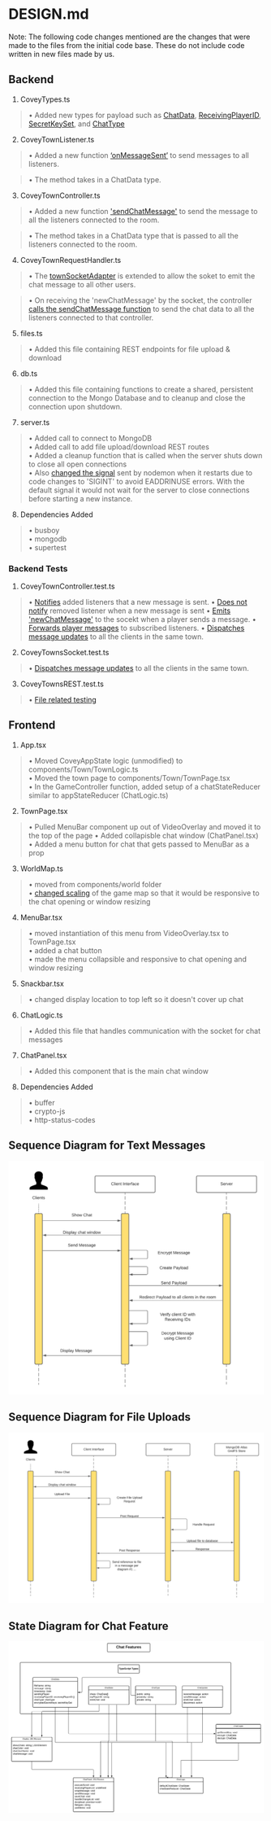 # DESIGN.md

Note: The following code changes mentioned are the changes that were made to the files from the initial code base. These do not include code written in new files made by us.

## Backend

1) CoveyTypes.ts
>• Added new types for payload such as [ChatData](https://github.com/yrrah/covey.town/blob/93ef479a0205c2c13bacedecc50bfdf4105cd172/services/roomService/src/CoveyTypes.ts#L19-L27), [ReceivingPlayerID](https://github.com/yrrah/covey.town/blob/93ef479a0205c2c13bacedecc50bfdf4105cd172/services/roomService/src/CoveyTypes.ts#L9-L11), [SecretKeySet](https://github.com/yrrah/covey.town/blob/93ef479a0205c2c13bacedecc50bfdf4105cd172/services/roomService/src/CoveyTypes.ts#L13-L15), and [ChatType](https://github.com/yrrah/covey.town/blob/93ef479a0205c2c13bacedecc50bfdf4105cd172/services/roomService/src/CoveyTypes.ts#L2)


2) CoveyTownListener.ts
>• Added a new function [‘onMessageSent’](https://github.com/yrrah/covey.town/blob/93ef479a0205c2c13bacedecc50bfdf4105cd172/services/roomService/src/types/CoveyTownListener.ts#L31-L34) to send messages to all listeners.

>• The method takes in a ChatData type.


3) CoveyTownController.ts
>• Added a new function ['sendChatMessage'](https://github.com/yrrah/covey.town/blob/93ef479a0205c2c13bacedecc50bfdf4105cd172/services/roomService/src/lib/CoveyTownController.ts#L125-L131) to send the message to all the listeners connected to the room.

>• The method takes in a ChatData type that is passed to all the listeners connected to the room.



4) CoveyTownRequestHandler.ts

>• The [townSocketAdapter](https://github.com/yrrah/covey.town/blob/09865aef29a82139b19351ea53e1dd641278a7ba/services/roomService/src/requestHandlers/CoveyTownRequestHandlers.ts#L193-L195) is extended to allow the soket to emit the chat message to all other users. 

>• On receiving the 'newChatMessage' by the socket, the controller [calls the sendChatMessage function](https://github.com/yrrah/covey.town/blob/09865aef29a82139b19351ea53e1dd641278a7ba/services/roomService/src/requestHandlers/CoveyTownRequestHandlers.ts#L239-L243) to send the chat data to all the listeners connected to that controller.

5) files.ts
>• Added this file containing REST endpoints for file upload & download

6) db.ts 
>• Added this file containing functions to create a shared, persistent connection to the Mongo Database and to cleanup and close the connection upon shutdown. 

7) server.ts
>• Added call to connect to MongoDB  
>• Added call to add file upload/download REST routes  
>• Added a cleanup function that is called when the server shuts down to close all open connections  
>• Also [changed the signal](https://github.com/yrrah/covey.town/blob/fb75849fbd649ecfd75e9b019c54ce9dfba968b2/services/roomService/package.json#L22) sent by nodemon when it restarts due to code changes to 'SIGINT' to avoid EADDRINUSE errors. With the default signal it would not wait for the server to close connections before starting a new instance.  

8) Dependencies Added
>• busboy  
>• mongodb  
>• supertest  

### Backend Tests

1) CoveyTownController.test.ts
>• [Notifies](https://github.com/yrrah/covey.town/blob/43d7756555c8b0f29858880664d4760e16afcbb6/services/roomService/src/lib/CoveyTownController.test.ts#L71-L78) added listeners that a new message is sent.
>• [Does not notify](https://github.com/yrrah/covey.town/blob/43d7756555c8b0f29858880664d4760e16afcbb6/services/roomService/src/lib/CoveyTownController.test.ts#L115-L124) removed listener when a new message is sent
>• [Emits 'newChatMessage'](https://github.com/yrrah/covey.town/blob/43d7756555c8b0f29858880664d4760e16afcbb6/services/roomService/src/lib/CoveyTownController.test.ts#L195-L202) to the socekt when a player sends a message.
>• [Forwards player messages](https://github.com/yrrah/covey.town/blob/43d7756555c8b0f29858880664d4760e16afcbb6/services/roomService/src/lib/CoveyTownController.test.ts#L266-L280) to subscribed listeners.
>• [Dispatches message updates](https://github.com/yrrah/covey.town/blob/43d7756555c8b0f29858880664d4760e16afcbb6/services/roomService/src/client/CoveyTownsSocket.test.ts#L81-L96) to all the clients in the same town.

2) CoveyTownsSocket.test.ts
>• [Dispatches message updates](https://github.com/yrrah/covey.town/blob/43d7756555c8b0f29858880664d4760e16afcbb6/services/roomService/src/client/CoveyTownsSocket.test.ts#L81-L96) to all the clients in the same town.

3) CoveyTownsREST.test.ts
>• [File related testing](https://github.com/yrrah/covey.town/blob/43d7756555c8b0f29858880664d4760e16afcbb6/services/roomService/src/client/CoveyTownsREST.test.ts#L269-L380)

## Frontend

1) App.tsx
>• Moved CoveyAppState logic (unmodified) to components/Town/TownLogic.ts  
>• Moved the town page to components/Town/TownPage.tsx  
>• In the GameController function, added setup of a chatStateReducer similar to appStateReducer (ChatLogic.ts)

2) TownPage.tsx
>• Pulled MenuBar component up out of VideoOverlay and moved it to the top of the page
>• Added collapisble chat window (ChatPanel.tsx)
>• Added a menu button for chat that gets passed to MenuBar as a prop

3) WorldMap.ts
>• moved from components/world folder  
>• [changed scaling](https://github.com/yrrah/covey.town/blob/e3ff46acd87158677948ebb37f87dcd428880a35/frontend/src/components/Town/WorldMap.tsx#L444) of the game map so that it would be responsive to the chat opening or window resizing

4) MenuBar.tsx
>• moved instantiation of this menu from VideoOverlay.tsx to TownPage.tsx  
>• added a chat button  
>• made the menu collapsible and responsive to chat opening and window resizing  

5) Snackbar.tsx  
>• changed display location to top left so it doesn't cover up chat   

6) ChatLogic.ts  
>• Added this file that handles communication with the socket for chat messages  

7) ChatPanel.tsx  
>• Added this component that is the main chat window  

8) Dependencies Added
>• buffer  
>• crypto-js  
>• http-status-codes  


## Sequence Diagram for Text Messages
![textchat_sequencediagram](https://github.com/yrrah/covey.town/blob/master/docs/textchat_sequencediagram.png)


## Sequence Diagram for File Uploads
![fileupload_sequencediagram](https://github.com/yrrah/covey.town/blob/master/docs/fileupload_sequencediagram.png)

## State Diagram for Chat Feature
![chatfeature_statediagram](https://github.com/yrrah/covey.town/blob/master/docs/chatfeature_statediagram.png)

